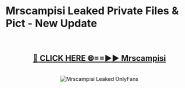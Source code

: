 # Mrscampisi Leaked Private Files & Pict - New Update
<br>
<div align="center">
<h2><a href="https://mediafilles.blogspot.com/?title=Mrscampisi" rel="nofollow">🔴 CLICK HERE 🌐==►► Mrscampisi</a></h2>
<br>
<a href="https://mediafilles.blogspot.com/?title=Mrscampisi" rel="nofollow" data-target="animated-image.originalLink"><img src="https://i.ibb.co.com/WyWwxjT/player-gif2.gif" alt="Mrscampisi Leaked OnlyFans" style="max-width: 100%; display: inline-block;" data-target="animated-image.originalImage"></a>
</div>
<br>